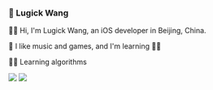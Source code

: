 ### 🍺 Lugick Wang


🙋‍♂️ Hi, I'm Lugick Wang, an iOS developer in Beijing, China.

🐶 I like music and games, and I'm learning 🏊‍♂️

👨‍💻 Learning algorithms

<img src="https://github-readme-stats.vercel.app/api?username=magic3584&show_icons=true&icon_color=0366d6&text_color=24292e&bg_color=ffffff&hide_title=true" />    <img src="https://github-readme-stats.vercel.app/api/top-langs/?username=ripperhe&layout=compact&langs_count=5" />




